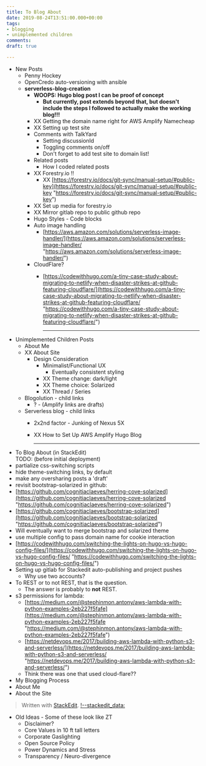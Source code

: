 ```yaml
---
title: To Blog About
date: 2019-08-24T13:51:00.000+00:00
tags:
- blogging
- unimplemented children
comments: 
draft: true

---
```

* New Posts
  * Penny Hockey
  * OpenCredo auto-versioning with ansible
  * **serverless-blog-creation**
    * **WOOPS: Hugo blog post I can be proof of concept**
      * **But currently, post extends beyond that, but doesn't include the steps I followed to actually make the working blog!!!**
    * XX Getting the domain name right for AWS Amplify Namecheap
    * XX Setting up test site
    * Comments with TalkYard
      * Setting discussionId
      * Toggling comments on/off
      * Don't forget to add test site to domain list!
    * Related posts
      * How I coded related posts
    * XX Forestry.io !!
      * XX [https://forestry.io/docs/git-sync/manual-setup/#public-key](https://forestry.io/docs/git-sync/manual-setup/#public-key "https://forestry.io/docs/git-sync/manual-setup/#public-key")
    * XX Set up media for forestry.io
    * XX Mirror gitlab repo to public github repo
    * Hugo Styles - Code blocks
    * Auto image handling
      * [https://aws.amazon.com/solutions/serverless-image-handler/](https://aws.amazon.com/solutions/serverless-image-handler/ "https://aws.amazon.com/solutions/serverless-image-handler/")
    * CloudFlare?
      * [https://codewithhugo.com/a-tiny-case-study-about-migrating-to-netlify-when-disaster-strikes-at-github-featuring-cloudflare/](https://codewithhugo.com/a-tiny-case-study-about-migrating-to-netlify-when-disaster-strikes-at-github-featuring-cloudflare/ "https://codewithhugo.com/a-tiny-case-study-about-migrating-to-netlify-when-disaster-strikes-at-github-featuring-cloudflare/")

        ***
* Unimplemented Children Posts
  * About Me
  * XX About Site
    * Design Consideration
      * Minimalist/Functional UX
        * Eventually consistent styling
      * XX Theme change: dark/light
      * XX Theme choice: Solarized
      * XX Thread / Series
  * Blogolution - child links
    * ? - (Amplify links are drafts)
  * Serverless blog - child links
    * 2x2nd factor - Junking of Nexus 5X
    * XX How to Set Up AWS Amplify Hugo Blog

      ***
* To Blog About (in StackEdit)  
  TODO: (before initial deployment)
* partialize css-switching scripts
* hide theme-switching links, by default
* make any oversharing posts a 'draft'
* revisit bootstrap-solarized in github:
* [https://github.com/cognitiaclaeves/herring-cove-solarized](https://github.com/cognitiaclaeves/herring-cove-solarized "https://github.com/cognitiaclaeves/herring-cove-solarized")
* [https://github.com/cognitiaclaeves/bootstrap-solarized](https://github.com/cognitiaclaeves/bootstrap-solarized "https://github.com/cognitiaclaeves/bootstrap-solarized")
* Will eventually want to merge bootstrap and solarized theme
* use multiple config to pass domain name for cookie interaction
* [https://codewithhugo.com/switching-the-lights-on-hugo-vs-hugo-config-files/](https://codewithhugo.com/switching-the-lights-on-hugo-vs-hugo-config-files/ "https://codewithhugo.com/switching-the-lights-on-hugo-vs-hugo-config-files/")
* Setting up gitlab for Stackedit auto-publishing and project pushes
  * Why use two accounts?
* To REST or to not REST, that is the question.
  * The answer is probably to **not** REST.
* s3 permissions for lambda:
  * [https://medium.com/@stephinmon.antony/aws-lambda-with-python-examples-2eb227f5fafe](https://medium.com/@stephinmon.antony/aws-lambda-with-python-examples-2eb227f5fafe "https://medium.com/@stephinmon.antony/aws-lambda-with-python-examples-2eb227f5fafe")
  * [https://netdevops.me/2017/building-aws-lambda-with-python-s3-and-serverless/](https://netdevops.me/2017/building-aws-lambda-with-python-s3-and-serverless/ "https://netdevops.me/2017/building-aws-lambda-with-python-s3-and-serverless/")
  * Think there was one that used cloud-flare??
* My Blogging Process
* About Me
* About the Site

> Written with [StackEdit](https://stackedit.io/). [!--stackedit_data: ](!--stackedit_data:%0AeyJoaXN0b3J5IjpbLTE2OTUyOTQwMDMsLTE5ODc4MzczMzQsLT%0AIxNzQ4MjU4OF19%0A--)

* Old Ideas - Some of these look like ZT
  * Disclaimer?
  * Core Values in 10 ft tall letters
  * Corporate Gaslighting
  * Open Source Policy
  * Power Dynamics and Stress
  * Transparency / Neuro-divergence
